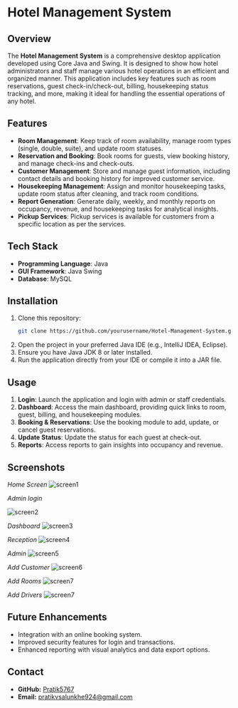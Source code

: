 # Hotel Management System

## Overview
The **Hotel Management System** is a comprehensive desktop application developed using Core Java and Swing. It is designed to show how hotel administrators and staff manage various hotel operations in an efficient and organized manner. This application includes key features such as room reservations, guest check-in/check-out, billing, housekeeping status tracking, and more, making it ideal for handling the essential operations of any hotel.

## Features
- **Room Management**: Keep track of room availability, manage room types (single, double, suite), and update room statuses.
- **Reservation and Booking**: Book rooms for guests, view booking history, and manage check-ins and check-outs.
- **Customer Management**: Store and manage guest information, including contact details and booking history for improved customer service.
- **Housekeeping Management**: Assign and monitor housekeeping tasks, update room status after cleaning, and track room conditions.
- **Report Generation**: Generate daily, weekly, and monthly reports on occupancy, revenue, and housekeeping tasks for analytical insights.
- **Pickup Services**: Pickup services is available for customers from a specific location as per the services. 

## Tech Stack
- **Programming Language**: Java
- **GUI Framework**: Java Swing
- **Database**: MySQL

## Installation
1. Clone this repository:
    ```bash
    git clone https://github.com/yourusername/Hotel-Management-System.git
    ```
2. Open the project in your preferred Java IDE (e.g., IntelliJ IDEA, Eclipse).
3. Ensure you have Java JDK 8 or later installed.
4. Run the application directly from your IDE or compile it into a JAR file.

## Usage
1. **Login**: Launch the application and login with admin or staff credentials.
2. **Dashboard**: Access the main dashboard, providing quick links to room, guest, billing, and housekeeping modules.
3. **Booking & Reservations**: Use the booking module to add, update, or cancel guest reservations.
4. **Update Status**: Update the status for each guest at check-out.
5. **Reports**: Access reports to gain insights into occupancy and revenue.

## Screenshots

*Home Screen*
![screen1](https://github.com/user-attachments/assets/25f55998-dd84-4d20-95e2-56ffe81bdb7a)


*Admin login*

![screen2](https://github.com/user-attachments/assets/e477e5b9-fe6f-4526-8c28-24dfcc78377c)


*Dashboard*
![screen3](https://github.com/user-attachments/assets/16731d5b-a2a8-41b9-a8a6-b7d919b05ff0)


*Reception*
![screen4](https://github.com/user-attachments/assets/85c4b7ff-1f5d-484e-9395-c50a9c29107b)


*Admin*
![screen5](https://github.com/user-attachments/assets/9b228827-3267-4ceb-8fcf-80d7454496f4)


*Add Customer*
![screen6](https://github.com/user-attachments/assets/185e925b-4102-46ef-9052-982e1c03e247)


*Add Rooms*
![screen7](https://github.com/user-attachments/assets/04f69dce-60c1-4d6b-be52-6b5478ba88f5)


*Add Drivers*
![screen7](https://github.com/user-attachments/assets/797a76c7-302d-4701-83a7-987d75792b82)

## Future Enhancements
- Integration with an online booking system.
- Improved security features for login and transactions.
- Enhanced reporting with visual analytics and data export options.

## Contact
- **GitHub:** [Pratik5767](https://github.com/Pratik5767)
- **Email:** pratikvsalunkhe924@gmail.com

